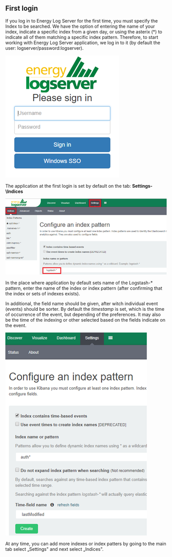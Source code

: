 First login
-----------

If you log in to Energy Log Server for the first time, you must
specify the Index to be searched. We have the option of entering the
name of your index, indicate a specific index from a given day, or
using the asterix (\*) to indicate all of them matching a specific
index pattern. Therefore, to start working with Energy Log Server
application, we log in to it (by default the user:
logserver/password:logserver).

![](/./media/media/image3.png)

The application at the first login is set by default on the tab:
**Settings-\Indices**

![](/./media/media/image4_js.png)

In the place where application by default sets name of the Logstash-\*
pattern, enter the name of the index or index pattern (after
confirming that the index or sets of indexes exists).

In additional, the field name should be given, after witch individual
event (events) should be sorter. By default the *timestamp* is set,
which is the time of occurrence of the event, but depending of the
preferences. It may also be the time of the indexing or other selected
based on the fields indicate on the event.

![](/./media/media/image5_js.png)

At any time, you can add more indexes or index patters by going to the
main tab select „Settings" and next select „Indices".
